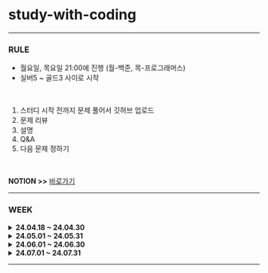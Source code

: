 # study-with-coding

<HR>

### RULE
- 월요일, 목요일 21:00에 진행 (월-백준, 목-프로그래머스)
- 실버5 ~ 골드3 사이로 시작

<br> 

1. 스터디 시작 전까지 문제 풀어서 깃허브 업로드
2. 문제 리뷰
3. 설명
4. Q&A
5. 다음 문제 정하기

<br> 

**NOTION >>** [바로가기](https://fantastic-asteroid-b25.notion.site/study-with-coding-3a30e6216e4d437aa65928f0632a2b27?pvs=4)

<HR>

### WEEK


<details>
<summary><strong> 24.04.18 ~ 24.04.30 </strong></summary>
<div markdown="1">
  <br> 
  
| 문제 번호 | 문제 이름 | 날짜 |
|----------|-----------|-----------|
| [B12852](https://www.acmicpc.net/problem/12852) | 1로 만들기 2 | 04.25 |
| [B1495](https://www.acmicpc.net/problem/1495) | 기타리스트 | 04.25 |
| [B2108](https://www.acmicpc.net/problem/2108) | 통계학 | 04.25 |
| [P42587](https://school.programmers.co.kr/learn/courses/30/lessons/42587) | 프로세스  | 04.22 |
| [P214289](https://school.programmers.co.kr/learn/courses/30/lessons/214289) | 에어컨 | 04.22 |
| [P150367](https://school.programmers.co.kr/learn/courses/30/lessons/150367) | 표현 가능한 이진트리  | 04.22 |
| [B1158](https://www.acmicpc.net/problem/1158) | 요세푸스 문제 | 04.18 |
| [B24511](https://www.acmicpc.net/problem/24511) | queuestack | 04.18 |
| [B6236](https://www.acmicpc.net/problem/6236) | 용돈 관리 | 04.18 |

</div>
</details>

<details>
<summary><strong> 24.05.01 ~ 24.05.31 </strong></summary>
<div markdown="1">
  <br> 
  
| 문제 번호 | 문제 이름 | 날짜 |
|----------|-----------|-----------|
| [B1541](https://www.acmicpc.net/problem/1541) | 잃어버린 괄호  | 05.30 |
| [B1759](https://www.acmicpc.net/problem/1759) | 암호 만들기  | 05.30 |
| [B23757](https://www.acmicpc.net/problem/23757) | 아이들과 선물 상자  | 05.30 |
| [P250135](https://school.programmers.co.kr/learn/courses/30/lessons/250135) | 아날로그 시계  | 05.23 |
| [P140107](https://school.programmers.co.kr/learn/courses/30/lessons/140107) | 점 찍기  | 05.23 |
| [P138475](https://school.programmers.co.kr/learn/courses/30/lessons/138475) | 억억단을 외우자  | 05.23 |
| [B2012](https://www.acmicpc.net/problem/2012) | 등수 매기기  | 05.20 |
| [B2563](https://www.acmicpc.net/problem/2563) | 색종이  | 05.20 |
| [B5582](https://www.acmicpc.net/problem/5582) | 공통 부분 문자열  | 05.20 |
| [P131701](https://school.programmers.co.kr/learn/courses/30/lessons/131701) | 연속 부분 수열 합의 개수  | 05.16 |
| [P43105](https://school.programmers.co.kr/learn/courses/30/lessons/43105) | 정수 삼각형  | 05.16 |
| [P43238](https://school.programmers.co.kr/learn/courses/30/lessons/43238) | 입국심사  | 05.16 |
| [B1946](https://www.acmicpc.net/problem/1946) | 신입 사원  | 05.13 |
| [B2583](https://www.acmicpc.net/problem/2583) | 영역 구하기  | 05.13 |
| [P132265](https://school.programmers.co.kr/learn/courses/30/lessons/132265) | 롤케이크 자르기  | 05.09 |
| [P133500](https://school.programmers.co.kr/learn/courses/30/lessons/133500) | 등대  | 05.09 |
| [P12924](https://school.programmers.co.kr/learn/courses/30/lessons/12924) | 숫자의 표현  | 05.09 |
| [B1406](https://www.acmicpc.net/problem/1406) | 에디터  | 05.06 |
| [B21736](https://www.acmicpc.net/problem/21736) | 헌내기는 친구가 필요해  | 05.06 |
| [B17413](https://www.acmicpc.net/problem/17413) | 단어 뒤집기 2  | 05.06 |
| [P12909](https://school.programmers.co.kr/learn/courses/30/lessons/12909) | 올바른 괄호  | 05.02 |
| [P148653](https://school.programmers.co.kr/learn/courses/30/lessons/148653) | 마법의 엘리베이터  | 05.02 |
| [P136797](https://school.programmers.co.kr/learn/courses/30/lessons/136797) | 숫자 타자 대회  | 05.02 |

</div>
</details>

<details>
<summary><strong> 24.06.01 ~ 24.06.30 </strong></summary>
<div markdown="1">
  <br> 
  
| 문제 번호 | 문제 이름 | 날짜 |
|----------|-----------|-----------|
| [B16401](https://www.acmicpc.net/problem/16401) | 과자 나눠주기  | 06.27 |
| [B4883](https://www.acmicpc.net/problem/4883) | 삼각 그래프  | 06.27 |
| [B15988](https://www.acmicpc.net/problem/15988) | 1, 2, 3 더하기 3  | 06.27 |
| [P12900](https://school.programmers.co.kr/learn/courses/30/lessons/12900) | 2 * n 타일링  | 06.24 |
| [P12911](https://school.programmers.co.kr/learn/courses/30/lessons/12911) | 다음 큰 숫자  | 06.24 |
| [P12980](https://school.programmers.co.kr/learn/courses/30/lessons/12980) | 점프와 순간 이동  | 06.24 |
| [B1149](https://www.acmicpc.net/problem/1149) | RGB거리  | 06.20 |
| [B9084](https://www.acmicpc.net/problem/9084) | 동전  | 06.20 |
| [B11048](https://www.acmicpc.net/problem/11048) | 이동하기  | 06.20 |
| [P12973](https://school.programmers.co.kr/learn/courses/30/lessons/12973) | 짝지어 제거하기  | 06.17 |
| [P178870](https://school.programmers.co.kr/learn/courses/30/lessons/178870) | 연속된 부분 수열의   | 06.17 |
| [P172927](https://school.programmers.co.kr/learn/courses/30/lessons/172927) | 광물 캐기  | 06.17 |
| [B20920](https://www.acmicpc.net/problem/20920) | 영단어 암기는 괴로워  | 06.13 |
| [B10825](https://www.acmicpc.net/problem/10825) | 국영수  | 06.13 |
| [B2477](https://www.acmicpc.net/problem/2477) | 참외밭  | 06.13 |
| [P250137](https://school.programmers.co.kr/learn/courses/30/lessons/250137) | 붕대 감기기  | 06.10 |
| [P176962](https://school.programmers.co.kr/learn/courses/30/lessons/176962) | 과제 진행하  | 06.10 |
| [P258705](https://school.programmers.co.kr/learn/courses/30/lessons/258705) | 산 모양 타일  | 06.10 |
| [B15961](https://www.acmicpc.net/problem/15961) | 회전 초밥  | 06.06 |
| [B21610](https://www.acmicpc.net/problem/21610) | 마법사 상어와 비바라기  | 06.06 |
| [B2293](https://www.acmicpc.net/problem/2293) | 동전 1  | 06.06 |
| [P258712](https://school.programmers.co.kr/learn/courses/30/lessons/258712) | 가장 많이 받은 선물  | 06.03 |
| [P150365](https://school.programmers.co.kr/learn/courses/30/lessons/150365) | 미로 탈출 명령어  | 06.03 |
| [P181187](https://school.programmers.co.kr/learn/courses/30/lessons/181187) | 두 원 사이의 정수 쌍  | 06.03 |

</div>
</details>

<details>
<summary><strong> 24.07.01 ~ 24.07.31 </strong></summary>
<div markdown="1">
  <br> 
  
| 문제 번호 | 문제 이름 | 날짜 |
|----------|-----------|-----------|
| [P152995](https://school.programmers.co.kr/learn/courses/30/lessons/152995) | 인사고과 | 07.08 |
| [P148652](https://school.programmers.co.kr/learn/courses/30/lessons/148652) | 유사 칸토어 비트열  | 07.08 |
| [P12981](https://school.programmers.co.kr/learn/courses/30/lessons/12981) | 영어 끝말잇기  | 07.08 |
| [B1477](https://www.acmicpc.net/problem/1477) | 휴게소 세우기  | 07.04 |
| [B16947](https://www.acmicpc.net/problem/16947) | 서울 지하철 2호선  | 07.04 |
| [B2004](https://www.acmicpc.net/problem/2004) | 조합 0의 개수  | 07.04 |
| [P250121](https://school.programmers.co.kr/learn/courses/30/lessons/250121) | 데이터 분석 | 07.01 |
| [P12914](https://school.programmers.co.kr/learn/courses/30/lessons/12914) | 멀리 뛰기  | 07.01 |
| [P138476](https://school.programmers.co.kr/learn/courses/30/lessons/138476) | 귤 고르기  | 07.01 |

</div>
</details>


<HR>

